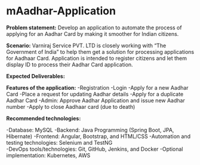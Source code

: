 # mAadhar-Application
**Problem statement:**
Develop an application to automate the process of applying for an Aadhar Card by making it smoother for Indian citizens.

**Scenario:**
Varniraj Service PVT. LTD is closely working with “The Government of India” to help them get a solution for processing applications for Aadhaar Card. Application is intended to register citizens and let them display ID to process their Aadhar Card application.

**Expected Deliverables:**

**Features of the application:**
-Registration
-Login
-Apply for a new Aadhar Card
-Place a request for updating Aadhar details
-Apply for a duplicate Aadhar Card
-Admin: Approve Aadhar Application and issue new Aadhar number
-Apply to close Aadhaar card (due to death)
 
**Recommended technologies:**

-Database: MySQL
-Backend: Java Programming (Spring Boot, JPA, Hibernate)
-Frontend: Angular, Bootstrap, and HTML/CSS
-Automation and testing technologies: Selenium and TestNG      
-DevOps tools/technologies: Git, GitHub, Jenkins, and Docker
-Optional implementation: Kubernetes, AWS
